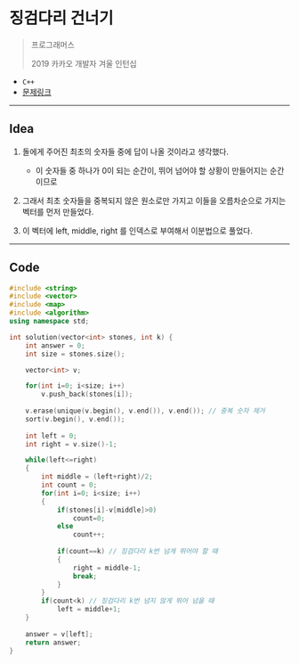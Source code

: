 # 징검다리 건너기

> 프로그래머스
>
> 2019 카카오 개발자 겨울 인턴십

* `C++`
* [문제링크](https://programmers.co.kr/learn/courses/30/lessons/64062)

---

## Idea

1. 돌에게 주어진 최초의 숫자들 중에 답이 나올 것이라고 생각했다.
   * 이 숫자들 중 하나가 0이 되는 순간이, 뛰어 넘어야 할 상황이 만들어지는 순간이므로

2. 그래서 최초 숫자들을 중복되지 않은 원소로만 가지고 이들을 오름차순으로 가지는 벡터를 먼저 만들었다.
3. 이 벡터에 left, middle, right 를 인덱스로 부여해서 이분법으로 풀었다.



---

## Code

```c++
#include <string>
#include <vector>
#include <map>
#include <algorithm>
using namespace std;

int solution(vector<int> stones, int k) {
    int answer = 0;
    int size = stones.size();

    vector<int> v;

    for(int i=0; i<size; i++)
        v.push_back(stones[i]);
    
    v.erase(unique(v.begin(), v.end()), v.end()); // 중복 숫자 제거
    sort(v.begin(), v.end());
    
    int left = 0;
    int right = v.size()-1;

    while(left<=right)
    {
        int middle = (left+right)/2;
        int count = 0;
        for(int i=0; i<size; i++)
        {
            if(stones[i]-v[middle]>0)
                count=0;  
            else
                count++;
       
            if(count==k) // 징검다리 k번 넘게 뛰어야 할 때
            {
                right = middle-1;
                break;
            }
        }
        if(count<k) // 징검다리 k번 넘지 않게 뛰어 넘을 때
            left = middle+1;
    }
    
    answer = v[left];
    return answer;
}
```

